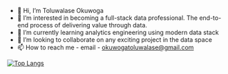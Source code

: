 - 👋 Hi, I’m Toluwalase Okuwoga
- 👀 I’m interested in becoming a full-stack data professional. The end-to-end process of delivering value through data.
- 🌱 I’m currently learning analytics engineering using modern data stack
- 💞️ I’m looking to collaborate on any exciting project in the data space
- 📫 How to reach me - email - okuwogatoluwalase@gmail.com




[![Top Langs](https://github-readme-stats.vercel.app/api/top-langs/?username=Toluwalaseokuwoga&layout=compact)](https://github.com/anuraghazra/github-readme-stats)

